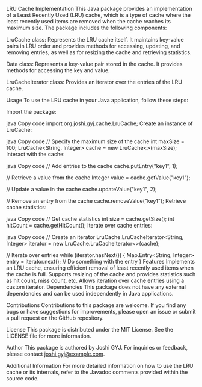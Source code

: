 LRU Cache Implementation
This Java package provides an implementation of a Least Recently Used (LRU) cache, which is a type of cache where the least recently used items are removed when the cache reaches its maximum size. The package includes the following components:

LruCache class: Represents the LRU cache itself. It maintains key-value pairs in LRU order and provides methods for accessing, updating, and removing entries, as well as for resizing the cache and retrieving statistics.

Data class: Represents a key-value pair stored in the cache. It provides methods for accessing the key and value.

LruCacheIterator class: Provides an iterator over the entries of the LRU cache.

Usage
To use the LRU cache in your Java application, follow these steps:

Import the package:

java
Copy code
import org.joshi.gyj.cache.LruCache;
Create an instance of LruCache:

java
Copy code
// Specify the maximum size of the cache
int maxSize = 100;
LruCache<String, Integer> cache = new LruCache<>(maxSize);
Interact with the cache:

java
Copy code
// Add entries to the cache
cache.putEntry("key1", 1);

// Retrieve a value from the cache
Integer value = cache.getValue("key1");

// Update a value in the cache
cache.updateValue("key1", 2);

// Remove an entry from the cache
cache.removeValue("key1");
Retrieve cache statistics:

java
Copy code
// Get cache statistics
int size = cache.getSize();
int hitCount = cache.getHitCount();
Iterate over cache entries:

java
Copy code
// Create an iterator
LruCache.LruCacheIterator<String, Integer> iterator = new LruCache.LruCacheIterator<>(cache);

// Iterate over entries
while (iterator.hasNext()) {
    Map.Entry<String, Integer> entry = iterator.next();
    // Do something with the entry
}
Features
Implements an LRU cache, ensuring efficient removal of least recently used items when the cache is full.
Supports resizing of the cache and provides statistics such as hit count, miss count, etc.
Allows iteration over cache entries using a custom iterator.
Dependencies
This package does not have any external dependencies and can be used independently in Java applications.

Contributions
Contributions to this package are welcome. If you find any bugs or have suggestions for improvements, please open an issue or submit a pull request on the GitHub repository.

License
This package is distributed under the MIT License. See the LICENSE file for more information.

Author
This package is authored by Joshi GYJ. For inquiries or feedback, please contact joshi.gyj@example.com.

Additional Information
For more detailed information on how to use the LRU cache or its internals, refer to the Javadoc comments provided within the source code.
